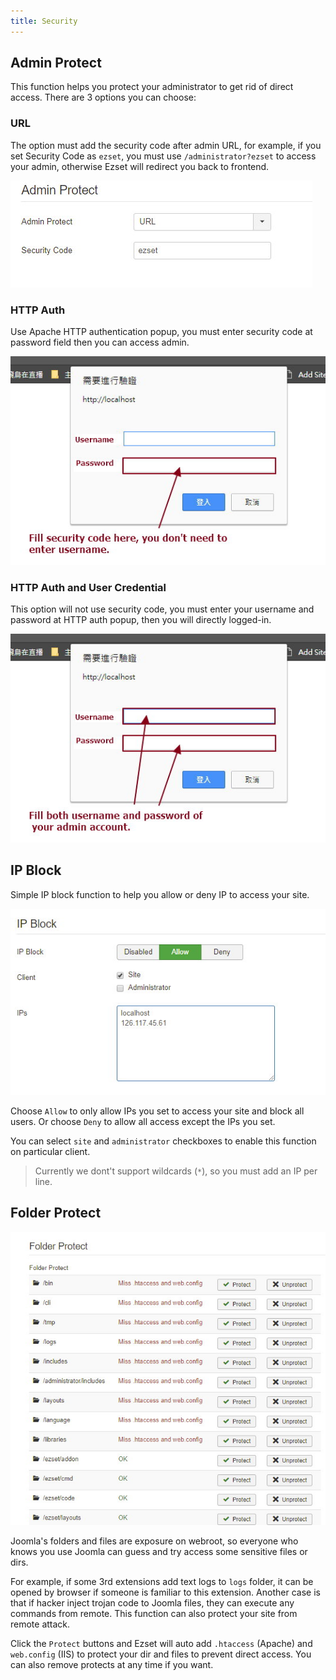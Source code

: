 ```yaml
---
title: Security
---
```


## Admin Protect

This function helps you protect your administrator to get rid of direct access. There are 3 options you can choose:

### URL

The option must add the security code after admin URL, for example, if you set Security Code as `ezset`, you must use `/administrator?ezset` to access your admin, otherwise Ezset will redirect you back to frontend.

![](p-2017-10-25-013.jpg)

### HTTP Auth

Use Apache HTTP authentication popup, you must enter security code at password field then you can access admin.

![](p-2017-10-25-014.jpg)

### HTTP Auth and User Credential

This option will not use security code, you must enter your username and password at HTTP auth popup, then you will directly logged-in.

![](p-2017-10-25-014-2.jpg)

## IP Block

Simple IP block function to help you allow or deny IP to access your site.

![](p-2017-10-25-015.jpg)

Choose `Allow` to only allow IPs you set to access your site and block all users. Or choose `Deny` to allow all access except the IPs you set.

You can select `site` and `administrator` checkboxes to enable this function on particular client.

> Currently we dont't support wildcards (`*`), so you must add an IP per line.

## Folder Protect

![](p-2017-10-25-016.jpg)

Joomla's folders and files are exposure on webroot, so everyone who knows you use Joomla can guess and try access some sensitive files or dirs. 

For example, if some 3rd extensions add text logs to `logs` folder, it can be opened by browser if someone is familiar to this extension. Another case is that if hacker inject trojan code to Joomla files, they can execute any commands from remote. This function can also protect your site from remote attack.

Click the `Protect` buttons and Ezset will auto add `.htaccess` (Apache) and `web.config` (IIS) to protect your dir and files to prevent direct access. You can also remove protects at any time if you want.